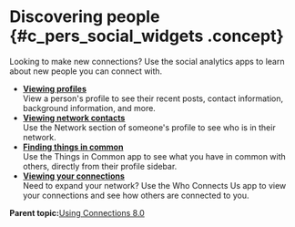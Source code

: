 # Discovering people {#c_pers_social_widgets .concept}

Looking to make new connections? Use the social analytics apps to learn about new people you can connect with.

-   **[Viewing profiles](../profiles/c_pers_profiles.md)**  
View a person's profile to see their recent posts, contact information, background information, and more.
-   **[Viewing network contacts](../profiles/t_pers_view_colleagues.md)**  
Use the Network section of someone's profile to see who is in their network.
-   **[Finding things in common](../profiles/t_pers_using_tic_widget.md)**  
Use the Things in Common app to see what you have in common with others, directly from their profile sidebar.
-   **[Viewing your connections](../profiles/t_pers_using_sp_widget.md)**  
Need to expand your network? Use the Who Connects Us app to view your connections and see how others are connected to you.

**Parent topic:**[Using Connections 8.0](../welcome/welcome_end_user.md)

